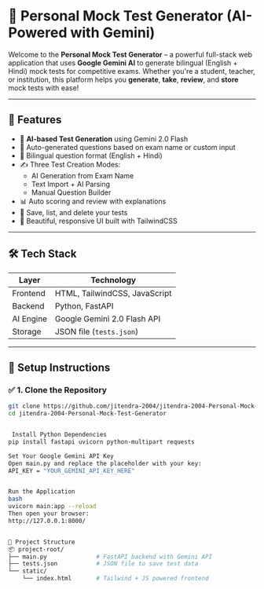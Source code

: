 # 🧠 Personal Mock Test Generator (AI-Powered with Gemini)

Welcome to the **Personal Mock Test Generator** – a powerful full-stack web application that uses **Google Gemini AI** to generate bilingual (English + Hindi) mock tests for competitive exams. Whether you're a student, teacher, or institution, this platform helps you **generate**, **take**, **review**, and **store** mock tests with ease!

---

## 🌟 Features

- 🤖 **AI-based Test Generation** using Gemini 2.0 Flash
- 📝 Auto-generated questions based on exam name or custom input
- 🧠 Bilingual question format (English + Hindi)
- ✍️ Three Test Creation Modes:
  - AI Generation from Exam Name
  - Text Import + AI Parsing
  - Manual Question Builder
- 📊 Auto scoring and review with explanations
- 💾 Save, list, and delete your tests
- 🎨 Beautiful, responsive UI built with TailwindCSS

---

## 🛠 Tech Stack

| Layer       | Technology                  |
|-------------|-----------------------------|
| Frontend    | HTML, TailwindCSS, JavaScript |
| Backend     | Python, FastAPI             |
| AI Engine   | Google Gemini 2.0 Flash API |
| Storage     | JSON file (`tests.json`)    |

---


## 🚀 Setup Instructions

### ✅ 1. Clone the Repository

```bash
git clone https://github.com/jitendra-2004/jitendra-2004-Personal-Mock-Test-Generator.git
cd jitendra-2004-Personal-Mock-Test-Generator


 Install Python Dependencies
pip install fastapi uvicorn python-multipart requests

Set Your Google Gemini API Key
Open main.py and replace the placeholder with your key:
API_KEY = "YOUR_GEMINI_API_KEY_HERE"


Run the Application
bash
uvicorn main:app --reload
Then open your browser:
http://127.0.0.1:8000/


📁 Project Structure
📦 project-root/
├── main.py              # FastAPI backend with Gemini API
├── tests.json           # JSON file to save test data
└── static/
    └── index.html       # Tailwind + JS powered frontend

